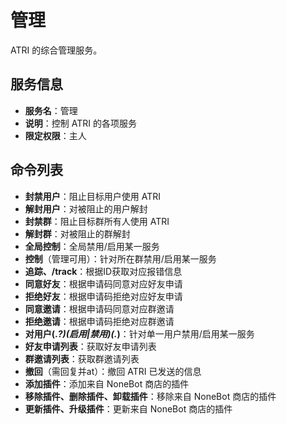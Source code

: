 # 管理
ATRI 的综合管理服务。

## 服务信息
- **服务名**：管理
- **说明**：控制 ATRI 的各项服务
- **限定权限**：主人

## 命令列表
- **封禁用户**：阻止目标用户使用 ATRI
- **解封用户**：对被阻止的用户解封
- **封禁群**：阻止目标群所有人使用 ATRI
- **解封群**：对被阻止的群解封
- **全局控制**：全局禁用/启用某一服务
- **控制**（管理可用）：针对所在群禁用/启用某一服务
- **追踪、/track**：根据ID获取对应报错信息
- **同意好友**：根据申请码同意对应好友申请
- **拒绝好友**：根据申请码拒绝对应好友申请
- **同意邀请**：根据申请码同意对应群邀请
- **拒绝邀请**：根据申请码拒绝对应群邀请
- **对用户(.*?)(启用|禁用)(.*)**：针对单一用户禁用/启用某一服务
- **好友申请列表**：获取好友申请列表
- **群邀请列表**：获取群邀请列表
- **撤回**（需回复并at）：撤回 ATRI 已发送的信息
- **添加插件**：添加来自 NoneBot 商店的插件
- **移除插件、删除插件、卸载插件**：移除来自 NoneBot 商店的插件
- **更新插件、升级插件**：更新来自 NoneBot 商店的插件
